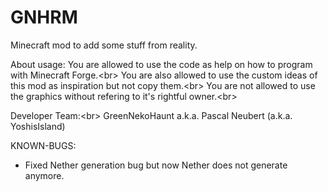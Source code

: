 GNHRM
============

Minecraft mod to add some stuff from reality.

About usage:
You are allowed to use the code as help on how to program with Minecraft Forge.<br\>
You are also allowed to use the custom ideas of this mod as inspiration but not copy them.<br\>
You are not allowed to use the graphics without refering to it's rightful owner.<br\>

Developer Team:<br\>
GreenNekoHaunt a.k.a. Pascal Neubert (a.k.a. YoshisIsland)

KNOWN-BUGS:
<ul>
<li>Fixed Nether generation bug but now Nether does not generate anymore.</li>
</ul>

